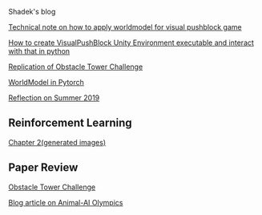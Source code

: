 Shadek's blog

[Technical note on how to apply worldmodel for visual pushblock game](./pushblock_worldmodel.md)

[How to create VisualPushBlock Unity Environment executable and interact with that in python](./create_visual_pushblock_unity_env.md)

[Replication of Obstacle Tower Challenge](./analysis_obstacle_tower.md)

[WorldModel in Pytorch](./worldmodel_pytorch.md)

[Reflection on Summer 2019](./reflecting_summer19.md)

## Reinforcement Learning
[Chapter 2](./RL_Chapter2.ipynb)[(generated images)](./images/RL_chapter2)

## Paper Review
[Obstacle Tower Challenge](./review_obstacle_tower.md)

[Blog article on Animal-AI Olympics](./animal_ai_blog.md)

